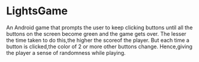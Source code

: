 # LightsGame

An Android game that prompts the user to keep clicking buttons until all the buttons on the screen become green and the game gets over.
The lesser the time taken to do this,the higher the scoreof the player.
But each time a button is clicked,the color of 2 or more other buttons change.
Hence,giving the player a sense of randomness while playing.
